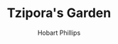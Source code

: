 ---
title: Tzipora's Garden
fulltitle: Tzipora's Garden

tags:
  - utopia
categories:
  - intro

draft: false

type: intro
comments: false
autonumbering: false

toc: false
rgb: 65, 101, 107

description: What is Vekllei? Vekllei is a creative worldbuilding project that explores a fictional retrofuture with illustrations and stories.
author: Hobart Phillips

layout: garden
---